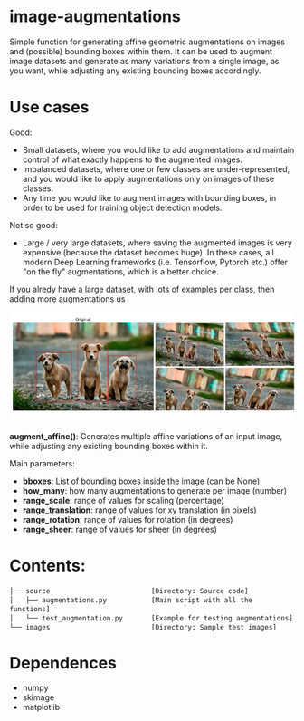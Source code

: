 # image-augmentations
Simple function for generating affine geometric augmentations on images and (possible) bounding boxes within them. It can be used to augment image datasets and generate as many variations from a single image, as you want, while adjusting any existing bounding boxes accordingly.

# Use cases
Good: 
- Small datasets, where you would like to add augmentations and maintain control of what exactly happens to the augmented images. 
- Imbalanced datasets, where one or few classes are under-represented, and you would like to apply augmentations only on images of these classes. 
- Any time you would like to augment images with bounding boxes, in order to be used for training object detection models.

Not so good:
- Large / very large datasets, where saving the augmented images is very expensive (because the dataset becomes huge). In these cases, all modern Deep Learning frameworks (i.e. Tensorflow, Pytorch etc.) offer "on the fly" augmentations, which is a better choice. 


If you alredy have a large dataset, with lots of examples per class, then adding more augmentations us

![overview](images/overview.jpg "overview")

**augment_affine()**: Generates multiple affine variations of an input image, while adjusting any existing bounding boxes within it.

Main parameters:
- **bboxes**: List of bounding boxes inside the image (can be None)
- **how_many**: how many augmentations to generate per image (number)
- **range_scale**: range of values for scaling (percentage)
- **range_translation**: range of values for xy translation (in pixels)
- **range_rotation**: range of values for rotation (in degrees)
- **range_sheer**: range of values for sheer (in degrees)
        

# Contents:
```tree
├── source                         [Directory: Source code]
│   ├── augmentations.py           [Main script with all the functions]  
│   └── test_augmentation.py       [Example for testing augmentations]
└── images                         [Directory: Sample test images]
```

# Dependences
- numpy
- skimage
- matplotlib
